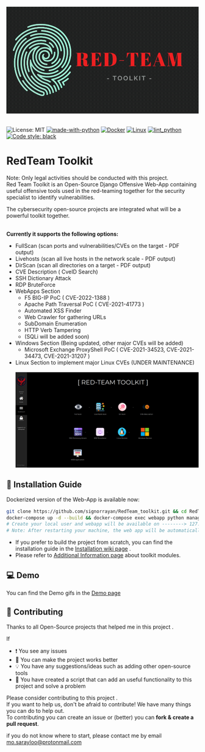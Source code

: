![Logo](Demo/RedTeam_logo3.gif)

\
![License: MIT](https://img.shields.io/badge/License-MIT-blue.svg)
[![made-with-python](https://img.shields.io/badge/Made%20with-Python-1f425f.svg)](https://www.python.org/)
[![Docker](https://badgen.net/badge/icon/docker?icon=docker&label)](https://https://docker.com/)
[![Linux](https://svgshare.com/i/Zhy.svg)](https://svgshare.com/i/Zhy.svg)
[![lint_python](https://github.com/signorrayan/RedTeam_toolkit/actions/workflows/lint_python.yml/badge.svg?branch=master)](https://github.com/signorrayan/RedTeam_toolkit/actions/workflows/lint_python.yml)
[![Code style: black](https://img.shields.io/badge/code%20style-black-000000.svg)](https://github.com/psf/black)


# RedTeam Toolkit
Note: Only legal activities should be conducted with this project.\
Red Team Toolkit is an Open-Source Django Offensive Web-App containing useful offensive tools used in the red-teaming together for the security specialist to identify vulnerabilities.

The cybersecurity open-source projects are integrated what will be a powerful toolkit together.

\
**Currently it supports the following options:**
- FullScan (scan ports and vulnerabilities/CVEs on the target - PDF output)
- Livehosts (scan all live hosts in the network scale - PDF output)
- DirScan (scan all directories on a target - PDF output)
- CVE Description ( CveID Search)
- SSH Dictionary Attack
- RDP BruteForce
- WebApps Section
  - F5 BIG-IP PoC ( CVE-2022-1388 )
  - Apache Path Traversal PoC ( CVE-2021-41773 )
  - Automated XSS Finder
  - Web Crawler for gathering URLs
  - SubDomain Enumeration
  - HTTP Verb Tampering
  - (SQLi will be added soon)
- Windows Section (Being updated, other major CVEs will be added)
  - Microsoft Exchange ProxyShell PoC ( CVE-2021-34523, CVE-2021-34473, CVE-2021-31207 )
- Linux Section to implement major Linux CVEs (UNDER MAINTENANCE)\
\
![Demo](Demo/dashboard.png)


## :blue_book: Installation Guide
Dockerized version of the Web-App is available now:
```bash
git clone https://github.com/signorrayan/RedTeam_toolkit.git && cd RedTeam_toolkit
docker-compose up -d --build && docker-compose exec webapp python manage.py createsuperuser
# Create your local user and webapp will be available on --------> 127.0.0.1:4334
# Note: After restarting your machine, the web app will be automatically launched.
```
- If you prefer to build the project from scratch, you can find the installation guide in the [Installation wiki page](https://github.com/signorrayan/RedTeam_toolkit/wiki/Installation-Guide)
.
- Please refer to [Additional Information page](https://github.com/signorrayan/RedTeam_toolkit/wiki/Additional-Information) about toolkit modules.

## :computer: Demo
You can find the Demo gifs in the [Demo page](https://github.com/signorrayan/RedTeam_toolkit/wiki/Demo)


## :trident: Contributing
Thanks to all Open-Source projects that helped me in this project .

If 
- :exclamation: You see any issues 
- :dizzy: You can make the project works better
- :bulb: You have any suggestions/ideas such as adding other open-source tools
- :star2: You have created a script that can add an useful functionality to this project and solve a problem



Please consider contributing to this project .\
If you want to help us, don't be afraid to contribute! We have many things you can do to help out.\
To contributing you can create an issue or (better) you can **fork & create a pull request**.

if you do not know where to start, please contact me by email mo.sarayloo@protonmail.com

  
